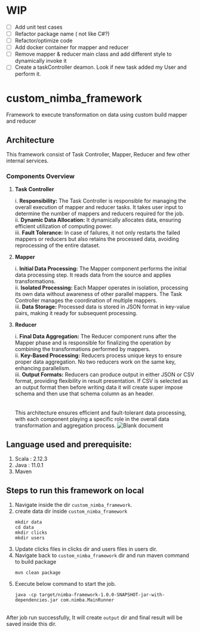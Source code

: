 # WIP
- [ ] Add unit test cases
- [ ] Refactor package name ( not like C#?)
- [ ] Refactor/optimize code
- [ ] Add docker container for mapper and reducer
- [ ] Remove mapper & reducer main class and add different style to dynamically invoke it
- [ ] Create a taskController deamon. Look  if new task added my User and perform it.

# custom_nimba_framework
Framework to execute transformation on data using custom build mapper and reducer
## Architecture
This framework consist of Task Controller, Mapper, Reducer and few other internal services.
### Components Overview
1. **Task Controller**

    i. **Responsibility:** The Task Controller is responsible for managing the overall execution of mapper and reducer tasks. It takes user input to determine the number of mappers and reducers required for the job.<br>
    ii. **Dynamic Data Allocation:** It dynamically allocates data, ensuring efficient utilization of computing power.<br>
    iii. **Fault Tolerance:** In case of failures, it not only restarts the failed mappers or reducers but also retains the processed data, avoiding reprocessing of the entire dataset.

2. **Mapper**

    i. **Initial Data Processing:** The Mapper component performs the initial data processing step. It reads data from the source and applies transformations.<br>
    ii. **Isolated Processing:** Each Mapper operates in isolation, processing its own data without awareness of other parallel mappers. The Task Controller manages the coordination of multiple mappers.<br>
    iii. **Data Storage:** Processed data is stored in JSON format in key-value pairs, making it ready for subsequent processing.
   
3. **Reducer**

    i. **Final Data Aggregation:** The Reducer component runs after the Mapper phase and is responsible for finalizing the operation by combining the transformations performed by mappers.<br>
    ii. **Key-Based Processing:** Reducers process unique keys to ensure proper data aggregation. No two reducers work on the same key, enhancing parallelism.<br>
    iii. **Output Formats:** Reducers can produce output in either JSON or CSV format, providing flexibility in result presentation. If CSV is selected as an output format then before writing data it will create super impose schema and then use that schema column as an header.<br>
<br><br>
This architecture ensures efficient and fault-tolerant data processing, with each component playing a specific role in the overall data transformation and aggregation process.
![Blank document](https://github.com/akshansh-rajput/custom_nimble_framework/assets/68275056/10254463-7981-4268-838b-a3a3be2f9455)

## Language used and prerequisite:
1. Scala : 2.12.3
2. Java  : 11.0.1
3. Maven
## Steps to run this framework on local
1. Navigate inside the dir `custom_nimba_framework`.
2. create data dir inside `custom_nimba_framework`
   ```
   mkdir data
   cd data
   mkdir clicks
   mkdir users
   ```
3. Update clicks files in clicks dir and users files in users dir.
4. Navigate back to `custom_nimba_framework` dir and run maven command to build package
    ```
   mvn clean package
    ```
5. Execute below command to start the job.
   ```
   java -cp target/nimba-framework-1.0.0-SNAPSHOT-jar-with-dependencies.jar com.nimba.MainRunner
   ```
<br>After job run successfully, It will create `output` dir and final result will be saved inside this dir.
